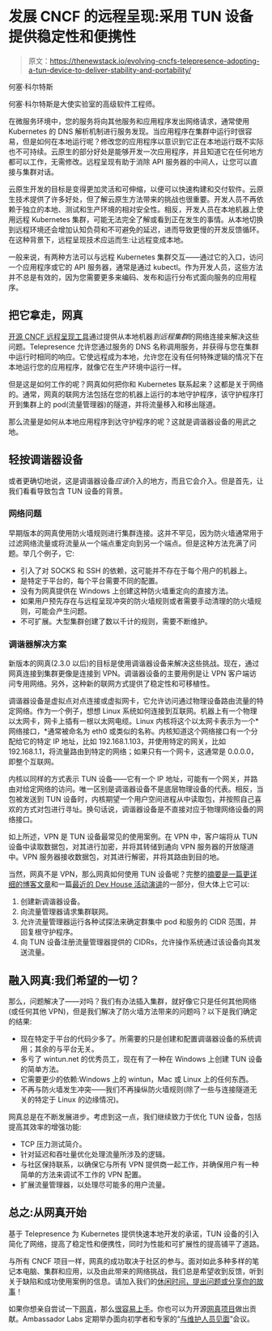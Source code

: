 # 发展 CNCF 的远程呈现:采用 TUN 设备提供稳定性和便携性

> 原文：<https://thenewstack.io/evolving-cncfs-telepresence-adopting-a-tun-device-to-deliver-stability-and-portability/>

何塞·科尔特斯

何塞·科尔特斯是大使实验室的高级软件工程师。

在微服务环境中，您的服务将向其他服务和应用程序发出网络请求，通常使用 Kubernetes 的 DNS 解析机制进行服务发现。当应用程序在集群中运行时很容易，但是如何在本地运行呢？修改您的应用程序以意识到它正在本地运行既不实际也不可持续。云原生的部分好处是能够开发一次应用程序，并且知道它在任何地方都可以工作，无需修改。远程呈现有助于消除 API 服务器的中间人，让您可以直接与集群对话。

云原生开发的目标是变得更加灵活和可伸缩，以便可以快速构建和交付软件。云原生技术提供了许多好处，但了解云原生方法带来的挑战也很重要。开发人员不再依赖于独立的本地、测试和生产环境的相对安全性。相反，开发人员在本地机器上使用远程 Kubernetes 集群，可能无法完全了解或看到正在发生的事情。从本地切换到远程环境还会增加认知负荷和不可避免的延迟，进而导致更慢的开发反馈循环。在这种背景下，远程呈现技术应运而生:让远程变成本地。

一般来说，有两种方法可以与远程 Kubernetes 集群交互——通过它的入口，访问一个应用程序或它的 API 服务器，通常是通过 kubectl。作为开发人员，这些方法并不总是有效的，因为您需要更多来编码、发布和运行分布式面向服务的应用程序。

## 把它拿走，网真

[开源 CNCF 远程呈现工具](https://www.telepresence.io)通过提供从本地机器*到远程集群*的网络连接来解决这些问题。Telepresence 允许您通过服务的 DNS 名称调用服务，并获得与您在集群中运行时相同的响应。它使远程成为本地，允许您在没有任何特殊逻辑的情况下在本地运行您的应用程序，就像它在生产环境中运行一样。

但是这是如何工作的呢？网真如何把你和 Kubernetes 联系起来？这都是关于网络的。通常，网真的联网方法包括在您的机器上运行的本地守护程序，该守护程序打开到集群上的 pod(流量管理器)的隧道，并将流量移入和移出隧道。

那么流量是如何从本地应用程序到达守护程序的呢？这就是调谐器设备的用武之地。

## 轻按调谐器设备

或者更确切地说，这是调谐器设备*应该*介入的地方，而且它会介入。但是首先，让我们看看导致包含 TUN 设备的背景。

### 网络问题

早期版本的网真使用防火墙规则进行集群连接。这并不罕见，因为防火墙通常用于过滤网络流量或将流量从一个端点重定向到另一个端点。但是这种方法充满了问题。举几个例子，它:

*   引入了对 SOCKS 和 SSH 的依赖，这可能并不存在于每个用户的机器上。
*   是特定于平台的，每个平台需要不同的配置。
*   没有为网真提供在 Windows 上创建这种防火墙重定向的直接方法。
*   如果用户预先存在与远程呈现冲突的防火墙规则或者需要手动清理的防火墙规则，可能会产生问题。
*   不可扩展。大型集群创建了数以千计的规则，需要不断维护。

### 调谐器解决方案

新版本的网真(2.3.0 以后)的目标是使用调谐器设备来解决这些挑战。现在，通过网真连接到集群更像是连接到 VPN。调谐器设备的主要用例是让 VPN 客户端访问专用网络。另外，这种新的联网方式提供了稳定性和可移植性。

调谐器设备是虚拟点对点连接或虚拟网卡，它允许访问通过物理设备路由流量的特定网络。作为一个例子，想想 Linux 系统如何连接到互联网。机器上有一个物理以太网卡，网卡上插有一根以太网电缆。Linux 内核将这个以太网卡表示为一个*网络接口，*通常被命名为 eth0 或类似的名称。内核知道这个网络接口有一个分配给它的特定 IP 地址，比如 192.168.1.103，并使用特定的网关，比如 192.168.1.1，将流量路由到特定的网络；如果只有一个网卡，这通常是 0.0.0.0，即整个互联网。

内核以同样的方式表示 TUN 设备——它有一个 IP 地址，可能有一个网关，并路由对给定网络的访问。唯一区别是调谐器设备不是底层物理设备的代表。相反，当包被发送到 TUN 设备时，内核期望一个用户空间进程从中读取包，并按照自己喜欢的方式对包进行寻址。换句话说，调谐器设备是不直接对应于物理网络设备的网络接口。

如上所述，VPN 是 TUN 设备最常见的使用案例。在 VPN 中，客户端将从 TUN 设备中读取数据包，对其进行加密，并将其转储到通向 VPN 服务器的开放隧道中。VPN 服务器接收数据包，对其进行解密，并将其路由到目的地。

当然，网真不是 VPN，那么网真如何使用 TUN 设备呢？完整的[摘要是一篇更详细的博客文章](https://blog.getambassador.io/implementing-telepresence-networking-with-a-tun-device-a23a786d51e9)和一篇[最近的 Dev House 活动演讲](https://www.youtube.com/watch?v=Yl7QoRkH8y4)的一部分，但大体上它可以:

1.  创建新调谐器设备。
2.  向流量管理器请求集群联网。
3.  允许流量管理器运行各种试探法来确定群集中 pod 和服务的 CIDR 范围，并回复根守护程序。
4.  向 TUN 设备注册流量管理器提供的 CIDRs，允许操作系统通过该设备向其发送流量。

## 融入网真:我们希望的一切？

那么，问题解决了——对吗？我们有办法插入集群，就好像它只是任何其他网络(或任何其他 VPN)，但是我们解决了防火墙方法带来的问题吗？以下是我们确定的结果:

*   现在特定于平台的代码少多了。所需要的只是创建和配置调谐器设备的系统调用；其余的与平台无关。
*   多亏了 wintun.net 的优秀员工，现在有了一种在 Windows 上创建 TUN 设备的简单方法。
*   它需要更少的依赖:Windows 上的 wintun，Mac 或 Linux 上的任何东西。
*   不再与防火墙发生冲突——我们不再操纵防火墙规则(除了一些与连接隧道无关的特定于 Linux 的边缘情况)。

网真总是在不断发展进步。考虑到这一点，我们继续致力于优化 TUN 设备，包括提高其效率的增强功能:

*   TCP 压力测试简介。
*   针对延迟和吞吐量优化处理流量所涉及的逻辑。
*   与社区保持联系，以确保它与所有 VPN 提供商一起工作，并确保用户有一种简单的方法来调试不工作的 VPN 配置。
*   扩展流量管理器，以处理尽可能多的用户流量。

## 总之:从网真开始

基于 Telepresence 为 Kubernetes 提供快速本地开发的承诺，TUN 设备的引入简化了网络，提高了稳定性和便携性，同时为性能和可扩展性的提高铺平了道路。

与所有 CNCF 项目一样，网真的成功取决于社区的参与。面对如此多种多样的笔记本电脑、集群和应用，以及由此带来的网络挑战，我们总是希望收到反馈，听到关于缺陷和成功使用案例的信息。请加入我们的[休闲时间，提出问题或分享你的故事](https://a8r.io/slack)！

如果你想亲自尝试一下[网真](https://www.getambassador.io/products/telepresence)，那么[很容易上手](https://www.getambassador.io/docs/telepresence/latest/quick-start/demo-node/)。你也可以为开源[网真项目](https://github.com/telepresenceio/telepresence/contribute)做出贡献。Ambassador Labs 定期举办面向初学者和专家的“[与维护人员见面](https://www.getambassador.io/about-us/events/meet-the-maintainers-sessions/)”会议。

<svg xmlns:xlink="http://www.w3.org/1999/xlink" viewBox="0 0 68 31" version="1.1"><title>Group</title> <desc>Created with Sketch.</desc></svg>